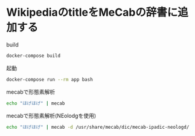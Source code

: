 # WikipediaのtitleをMeCabの辞書に追加する

build

```sh
docker-compose build
```

起動

```sh
docker-compose run --rm app bash
```

mecabで形態素解析

```sh
echo "ほげほげ" | mecab
```

mecabで形態素解析(NEolodgを使用)

```sh
echo "ほげほげ" | mecab -d /usr/share/mecab/dic/mecab-ipadic-neologd/
```
